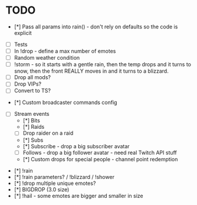 # TODO

- [*] Pass all params into rain() - don't rely on defaults so the code is explicit

- [ ] Tests
- [ ] In !drop - define a max number of emotes
- [ ] Random weather condition
- [ ] !storm - so it starts with a gentle rain, then the temp drops and it turns to snow, then the front REALLY moves in and it turns to a blizzard.
- [ ] Drop all mods?
- [ ] Drop VIPs?
- [ ] Convert to TS?
- [*] Custom broadcaster commands config

- [ ] Stream events
  - [*] Bits
  - [*] Raids
  - [ ] Drop raider on a raid
  - [*] Subs
  - [*] Subscribe - drop a big subscriber avatar
  - [ ] Follows - drop a big follower avatar - need real Twitch API stuff
  - [*] Custom drops for special people - channel point redemption

* [*] !rain
* [*] !rain parameters? / !blizzard / !shower
* [*] !drop multiple unique emotes?
* [*] BIGDROP (3.0 size)
* [*] !hail - some emotes are bigger and smaller in size
